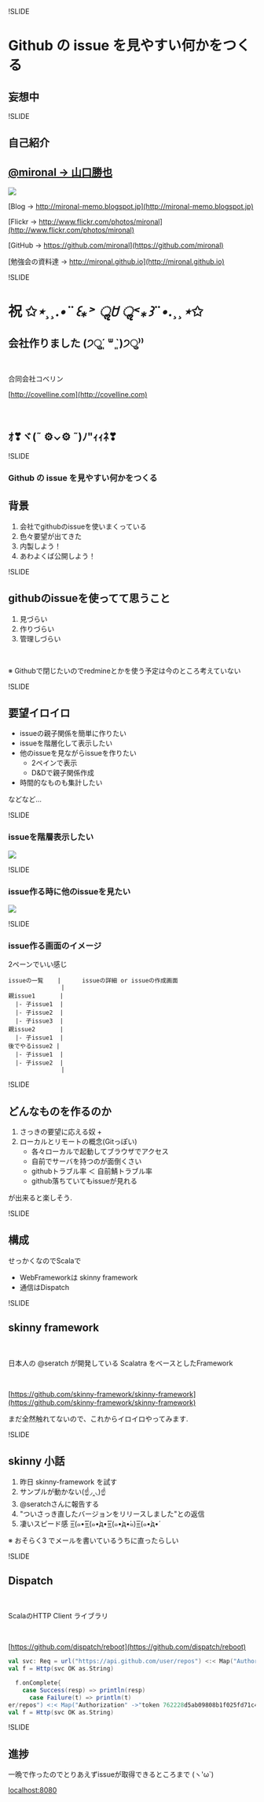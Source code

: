!SLIDE

# Github の issue を見やすい何かをつくる

## 妄想中

!SLIDE

## 自己紹介

## [@mironal -> 山口勝也](https://twitter.com/mironal)

<img src="http://mironal.github.io/images/twitter_icon.jpeg">

<br />

[Blog -> http://mironal-memo.blogspot.jp](http://mironal-memo.blogspot.jp)

[Flickr -> http://www.flickr.com/photos/mironal](http://www.flickr.com/photos/mironal)

[GitHub -> https://github.com/mironal](https://github.com/mironal)

[勉強会の資料達 -> http://mironal.github.io](http://mironal.github.io)

!SLIDE

# 祝 ✩*⋆¸¸.•*¨*꒰⁎˃ ॢꇴ ॢ˂⁎꒱*¨*•.¸¸⋆*✩

## 会社作りました (੭ु´͈ ᐜ `͈)੭ु⁾⁾

<br />

<span class="red">合同会社コベリン</span>

[http://covelline.com](http://covelline.com)

<br />

## ｵ❣ヾ(῀ ⚙⌄⚙ ῀)ﾉ"ｨｨﾈ❣

!SLIDE

### Github の issue を見やすい何かをつくる

## <span class="blue">背景</span>

1. 会社でgithubのissueを使いまくっている
2. 色々要望が出てきた
3. 内製しよう！
4. あわよくば公開しよう！


!SLIDE

## <span class="blue">githubのissueを使ってて思うこと</span>

1. 見づらい
2. 作りづらい
3. 管理しづらい

<br />

※ Githubで閉じたいのでredmineとかを使う予定は今のところ考えていない

!SLIDE

## <span class="blue">要望イロイロ</span>

- issueの親子関係を簡単に作りたい
- issueを階層化して表示したい
- 他のissueを見ながらissueを作りたい
    - 2ペインで表示
    - D&Dで親子関係作成
- 時間的なものも集計したい

などなど...

!SLIDE

### <span class="blue">issueを階層表示したい</span>

<img src="sectiona/issue_list.png">

!SLIDE

### <span class="blue">issue作る時に他のissueを見たい</span>

<img src="sectiona/new_issue.png">

!SLIDE

### <span class="blue">issue作る画面のイメージ</span>

2ペーンでいい感じ

```
issueの一覧    |      issueの詳細 or issueの作成画面
               |
親issue1       |
  |- 子issue1  |
  |- 子issue2  |
  |- 子issue3  |
親issue2       |
  |- 子issue1  |
後でやるissue2 |
  |- 子issue1  |
  |- 子issue2  |
               |
```

!SLIDE

## <span class="blue">どんなものを作るのか</span>

1. さっきの要望に応える奴 +
2. ローカルとリモートの概念(Gitっぽい)
    - 各々ローカルで起動してブラウザでアクセス
    - 自前でサーバを持つのが面倒くさい
    - githubトラブル率 ＜ 自前鯖トラブル率
    - github落ちていてもissueが見れる

が出来ると楽しそう.

!SLIDE

## <span class="blue">構成</span>

せっかくなのでScalaで

- WebFrameworkは skinny framework
- 通信はDispatch

!SLIDE

## <span class="blue">skinny framework</span>

<br />

日本人の @seratch が開発している Scalatra をベースとしたFramework

<br />

[https://github.com/skinny-framework/skinny-framework](https://github.com/skinny-framework/skinny-framework)

まだ全然触れてないので、これからイロイロやってみます.

!SLIDE

## <span class="blue">skinny 小話</span>

1. 昨日 skinny-framework を試す
2. サンプルが動かない(☝◞‸◟)☝
3. @seratchさんに報告する
4. <span class="red">"ついさっき直したバージョンをリリースしました"</span>との返信
5. 凄いスピード感 =͟͟͞͞(๑•̀=͟͟͞͞(๑•̀д•́=͟͟͞͞(๑•̀д•́๑)=͟͟͞͞(๑•̀д•́

※ おそらく3 でメールを書いているうちに直ったらしい

!SLIDE

## <span class="blue">Dispatch</span>

<br />

ScalaのHTTP Client ライブラリ

<br />

[https://github.com/dispatch/reboot](https://github.com/dispatch/reboot)


```scala
val svc: Req = url("https://api.github.com/user/repos") <:< Map("Authorization" ->"token 762228d5ab09808b1f025fd71c46db1c67b1f407")
val f = Http(svc OK as.String)

  f.onComplete{
    case Success(resp) => println(resp)
      case Failure(t) => println(t)
er/repos") <:< Map("Authorization" ->"token 762228d5ab09808b1f025fd71c46db1c67b1f407")
val f = Http(svc OK as.String)
```

!SLIDE

## <span class="blue">進捗</span>

一晩で作ったのでとりあえずissueが取得できるところまで (ヽ'ω`)

[localhost:8080](localhost:8080)

